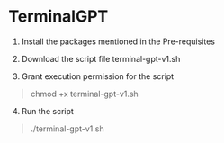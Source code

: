 # TerminalGPT
1. Install the packages mentioned in the Pre-requisites

2. Download the script file terminal-gpt-v1.sh

3. Grant execution permission for the script

> chmod +x terminal-gpt-v1.sh

4. Run the script

> ./terminal-gpt-v1.sh
